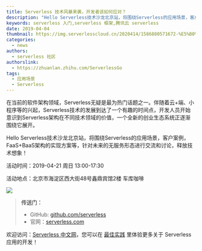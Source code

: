 ```yaml
---
title: Serverless 技术风暴来袭，开发者该如何应对？
description: "Hello Serverless技术沙龙北京站，将围绕Serverless的应用场景，客户案例，FaaS+BaaS架构的实现方案等，针对未来的无服务形态进行交流和讨论，释放技术想象！"
keywords: serverless 入门,serverless 框架,腾讯云 serverless
date: 2019-04-04
thumbnail: https://img.serverlesscloud.cn/2020414/1586880571672-%E5%B0%81%E9%9D%A2%E5%9B%BE%20%285%29.png
categories:
  - news
authors:
  - serverless 社区
authorslink:
  - https://zhuanlan.zhihu.com/ServerlessGo
tags:
  - 应用场景
  - Serverless
---
```


​在当前的软件架构领域，Serverless无疑是最为热门话题之一。伴随着云+端、小程序等的兴起，Serverless技术的发展到达了一个有趣的时间点，开发人员开始意识到Serverless架构在不同技术领域的价值，一个全新的创业生态系统正逐渐围绕它展开。

Hello Serverless技术沙龙北京站，将围绕Serverless的应用场景，客户案例，FaaS+BaaS架构的实现方案等，针对未来的无服务形态进行交流和讨论，释放技术想象！

活动时间：2019-04-21 周日 13:00-17:30

活动地点：北京市海淀区西大街48号鑫鼎宾馆2楼 车库咖啡    

![](https://img.serverlesscloud.cn/qianyi/YHl6UWa9s601FungezlyQKlJNMnWicwcahEqiaBEXyDmdprY0s5PklAYYBd9qWIJ98bFLMiaCfGw6sHOzziaiag2dhw.jpg)


> **传送门：**
> - GitHub: [github.com/serverless](https://github.com/serverless/serverless/blob/master/README_CN.md) 
> - 官网：[serverless.com](https://serverless.com/)

欢迎访问：[Serverless 中文网](https://serverlesscloud.cn/)，您可以在 [最佳实践](https://serverlesscloud.cn/best-practice) 里体验更多关于 Serverless 应用的开发！
